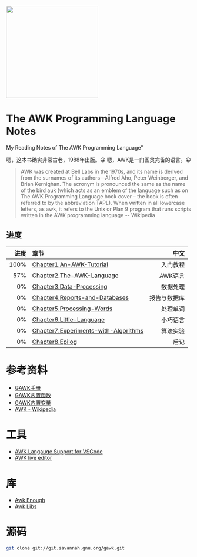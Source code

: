 <img src="https://user-images.githubusercontent.com/782871/65561353-ae00d000-df74-11e9-8a18-dc5579add85e.png" width="250"/>

# The AWK Programming Language Notes
My Reading Notes of The AWK Programming Language"

嗯，这本书确实非常古老，1988年出版。:grinning:
嗯，AWK是一门图灵完备的语言。:grinning:

> AWK was created at Bell Labs in the 1970s, and its name is derived from the surnames of its authors—Alfred Aho, Peter Weinberger, and Brian Kernighan. The acronym is pronounced the same as the name of the bird auk (which acts as an emblem of the language such as on The AWK Programming Language book cover – the book is often referred to by the abbreviation TAPL). When written in all lowercase letters, as awk, it refers to the Unix or Plan 9 program that runs scripts written in the AWK programming language -- Wikipedia

## 进度

  进度 | 章节 | 中文
---:|:---|---:
100% | [Chapter1.An-AWK-Tutorial](Chapter1.An-AWK-Tutorial.md) | 入门教程
 57% | [Chapter2.The-AWK-Language](Chapter2.The-AWK-Language.md) | AWK语言
  0% | [Chapter3.Data-Processing](Chapter3.Data-Processing.md) | 数据处理
  0% | [Chapter4.Reports-and-Databases](Chapter4.Reports-and-Databases.md) | 报告与数据库
  0% | [Chapter5.Processing-Words](Chapter5.Processing-Words.md) | 处理单词
  0% | [Chapter6.Little-Language](Chapter6.Little-Language.md) | 小巧语言
  0% | [Chapter7.Experiments-with-Algorithms](Chapter7.Experiments-with-Algorithms.md) | 算法实验
  0% | [Chapter8.Epilog](Chapter8.Epilog.md) | 后记

  # 参考资料
  - [GAWK手册](https://www.gnu.org/software/gawk/manual/gawk.html)
  - [GAWK内置函数](https://www.gnu.org/software/gawk/manual/html_node/Functions.html#Functions)
  - [GAWK内置变量](https://www.gnu.org/software/gawk/manual/html_node/Built_002din-Variables.html#Built_002din-Variables)
  - [AWK - Wikipedia](https://en.wikipedia.org/wiki/AWK)

  # 工具

  - [AWK Langauge Support for VSCode](https://marketplace.visualstudio.com/items?itemName=luggage66.awk)
  - [AWK live editor](https://awk.js.org/)

  # 库

  - [Awk Enough](https://github.com/dubiousjim/awkenough)
  - [Awk Libs](https://github.com/e36freak/awk-libs)

  # 源码
  
  ```bash
  git clone git://git.savannah.gnu.org/gawk.git
  ```
